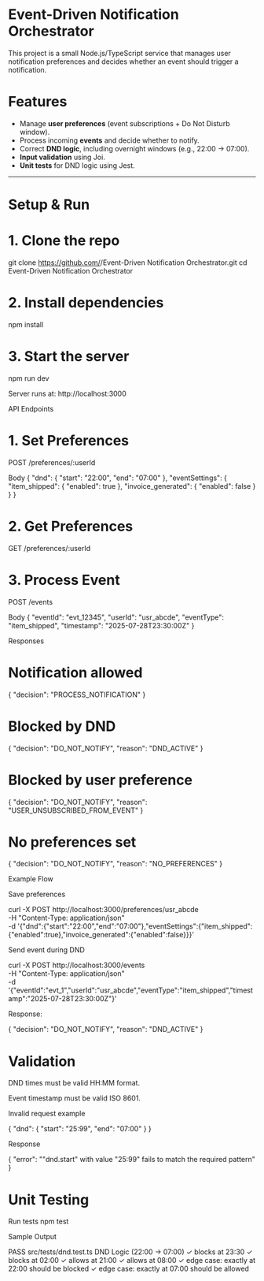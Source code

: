# Event-Driven Notification Orchestrator 

This project is a small Node.js/TypeScript service that manages user notification preferences and decides whether an event should trigger a notification.  


#  Features
- Manage **user preferences** (event subscriptions + Do Not Disturb window).
- Process incoming **events** and decide whether to notify.
- Correct **DND logic**, including overnight windows (e.g., 22:00 → 07:00).
- **Input validation** using Joi.
- **Unit tests** for DND logic using Jest.

---

# Setup & Run

# 1. Clone the repo

git clone https://github.com/<danaaab>/Event-Driven Notification Orchestrator.git
cd Event-Driven Notification Orchestrator

# 2. Install dependencies
npm install

# 3. Start the server
npm run dev

Server runs at: http://localhost:3000

API Endpoints
# 1. Set Preferences
POST /preferences/:userId

Body
{
  "dnd": { "start": "22:00", "end": "07:00" },
  "eventSettings": {
    "item_shipped": { "enabled": true },
    "invoice_generated": { "enabled": false }
  }
}

# 2. Get Preferences
GET /preferences/:userId

# 3. Process Event
POST /events

Body
{
  "eventId": "evt_12345",
  "userId": "usr_abcde",
  "eventType": "item_shipped",
  "timestamp": "2025-07-28T23:30:00Z"
}


Responses

# Notification allowed
{ "decision": "PROCESS_NOTIFICATION" }

# Blocked by DND
{ "decision": "DO_NOT_NOTIFY", "reason": "DND_ACTIVE" }

# Blocked by user preference
{ "decision": "DO_NOT_NOTIFY", "reason": "USER_UNSUBSCRIBED_FROM_EVENT" }

# No preferences set
{ "decision": "DO_NOT_NOTIFY", "reason": "NO_PREFERENCES" }

Example Flow

Save preferences

curl -X POST http://localhost:3000/preferences/usr_abcde \
  -H "Content-Type: application/json" \
  -d '{"dnd":{"start":"22:00","end":"07:00"},"eventSettings":{"item_shipped":{"enabled":true},"invoice_generated":{"enabled":false}}}'


Send event during DND

curl -X POST http://localhost:3000/events \
  -H "Content-Type: application/json" \
  -d '{"eventId":"evt_1","userId":"usr_abcde","eventType":"item_shipped","timestamp":"2025-07-28T23:30:00Z"}'


Response:

{
  "decision": "DO_NOT_NOTIFY",
  "reason": "DND_ACTIVE"
}

# Validation

DND times must be valid HH:MM format.

Event timestamp must be valid ISO 8601.

Invalid request example

{ "dnd": { "start": "25:99", "end": "07:00" } }


Response

{ "error": "\"dnd.start\" with value \"25:99\" fails to match the required pattern" }

# Unit Testing
Run tests
npm test


Sample Output

PASS  src/tests/dnd.test.ts
  DND Logic (22:00 → 07:00)
    ✓ blocks at 23:30
    ✓ blocks at 02:00
    ✓ allows at 21:00
    ✓ allows at 08:00
    ✓ edge case: exactly at 22:00 should be blocked
    ✓ edge case: exactly at 07:00 should be allowed
